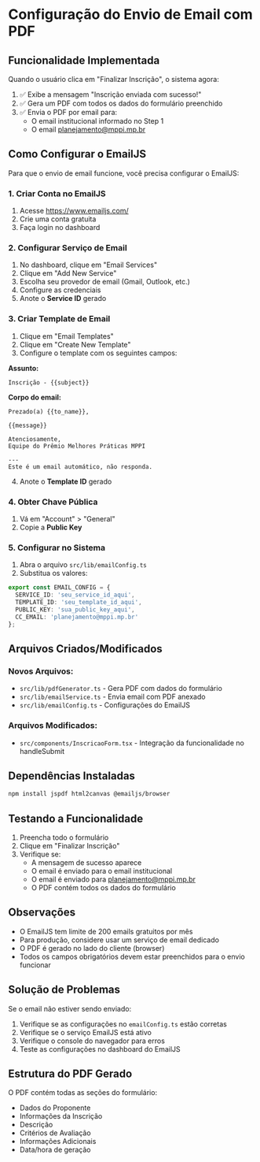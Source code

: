 # Configuração do Envio de Email com PDF

## Funcionalidade Implementada

Quando o usuário clica em "Finalizar Inscrição", o sistema agora:

1. ✅ Exibe a mensagem "Inscrição enviada com sucesso!"
2. ✅ Gera um PDF com todos os dados do formulário preenchido
3. ✅ Envia o PDF por email para:
   - O email institucional informado no Step 1
   - O email planejamento@mppi.mp.br

## Como Configurar o EmailJS

Para que o envio de email funcione, você precisa configurar o EmailJS:

### 1. Criar Conta no EmailJS
1. Acesse https://www.emailjs.com/
2. Crie uma conta gratuita
3. Faça login no dashboard

### 2. Configurar Serviço de Email
1. No dashboard, clique em "Email Services"
2. Clique em "Add New Service"
3. Escolha seu provedor de email (Gmail, Outlook, etc.)
4. Configure as credenciais
5. Anote o **Service ID** gerado

### 3. Criar Template de Email
1. Clique em "Email Templates"
2. Clique em "Create New Template"
3. Configure o template com os seguintes campos:

**Assunto:**
```
Inscrição - {{subject}}
```

**Corpo do email:**
```
Prezado(a) {{to_name}},

{{message}}

Atenciosamente,
Equipe do Prêmio Melhores Práticas MPPI

---
Este é um email automático, não responda.
```

4. Anote o **Template ID** gerado

### 4. Obter Chave Pública
1. Vá em "Account" > "General"
2. Copie a **Public Key**

### 5. Configurar no Sistema
1. Abra o arquivo `src/lib/emailConfig.ts`
2. Substitua os valores:

```typescript
export const EMAIL_CONFIG = {
  SERVICE_ID: 'seu_service_id_aqui',
  TEMPLATE_ID: 'seu_template_id_aqui', 
  PUBLIC_KEY: 'sua_public_key_aqui',
  CC_EMAIL: 'planejamento@mppi.mp.br'
};
```

## Arquivos Criados/Modificados

### Novos Arquivos:
- `src/lib/pdfGenerator.ts` - Gera PDF com dados do formulário
- `src/lib/emailService.ts` - Envia email com PDF anexado
- `src/lib/emailConfig.ts` - Configurações do EmailJS

### Arquivos Modificados:
- `src/components/InscricaoForm.tsx` - Integração da funcionalidade no handleSubmit

## Dependências Instaladas

```bash
npm install jspdf html2canvas @emailjs/browser
```

## Testando a Funcionalidade

1. Preencha todo o formulário
2. Clique em "Finalizar Inscrição"
3. Verifique se:
   - A mensagem de sucesso aparece
   - O email é enviado para o email institucional
   - O email é enviado para planejamento@mppi.mp.br
   - O PDF contém todos os dados do formulário

## Observações

- O EmailJS tem limite de 200 emails gratuitos por mês
- Para produção, considere usar um serviço de email dedicado
- O PDF é gerado no lado do cliente (browser)
- Todos os campos obrigatórios devem estar preenchidos para o envio funcionar

## Solução de Problemas

Se o email não estiver sendo enviado:

1. Verifique se as configurações no `emailConfig.ts` estão corretas
2. Verifique se o serviço EmailJS está ativo
3. Verifique o console do navegador para erros
4. Teste as configurações no dashboard do EmailJS

## Estrutura do PDF Gerado

O PDF contém todas as seções do formulário:
- Dados do Proponente
- Informações da Inscrição  
- Descrição
- Critérios de Avaliação
- Informações Adicionais
- Data/hora de geração